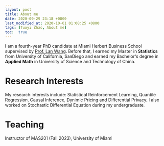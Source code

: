 ```yaml
---
layout: post
title: About me
date: 2020-09-29 23:18 +0800
last_modified_at: 2020-10-01 01:08:25 +0800
tags: [Tuoyi Zhao, About me]
toc:  true
---
```


I am a fourth-year PhD candidate at Miami Herbert Business School supervised by [Prof. Lan Wang](https://sites.google.com/view/lanwang/home).
Before that, I earned my Master in **Statistics** from University of California, SanDiego and earned my Bachelor's degree in **Applied Math** in University of Science and Technology of China.

Research Interests
======

My research interests include: Statistical Reinforcement Learning, Quantile Regression, Causal Inference, Dynimic Pricing and Differential Privacy. I also worked on Stochastic Differential Equation during my undergraduate.


Teaching 
======
Instructor of MAS201 (Fall 2023), University of Miami

